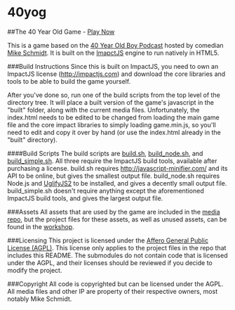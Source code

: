 40yog
=====
##The 40 Year Old Game - [Play Now](http://40yog.manic-studios.com)

This is a game based on the [40 Year Old Boy Podcast](http://www.mikeschmidtcomedy.com/podcast) hosted by comedian [Mike Schmidt](http://www.mikeschmidtcomedy.com).  It is built on the [ImapctJS](http://impactjs.com) engine to run natively in HTML5.

###Build Instructions
Since this is built on ImpactJS, you need to own an ImpactJS license (http://impactjs.com) and download the core libraries and tools to be able to build the game yourself.

After you've done so, run one of the build scripts from the top level of the directory tree.  It will place a built version of the game's javascript in the "built" folder, along with the current media files.  Unfortunately, the index.html needs to be edited to be changed from loading the main game file and the core impact libraries to simply loading game.min.js, so you'll need to edit and copy it over by hand (or use the index.html already in the "built" directory).

####Build Scripts
The build scripts are [build.sh](build.sh), [build_node.sh](build_node.sh), and [build_simple.sh](build_simple.sh).  All three require the ImpactJS build tools, available after purchasing a license.  build.sh requires http://javascript-minifier.com/ and its API to be online, but gives the smallest output file.  build_node.sh requires Node.js and [UglifyJS2](https://github.com/mishoo/UglifyJS2) to be installed, and gives a decently small output file.  build_simple.sh doesn't require anything except the aforementioned ImpactJS build tools, and gives the largest output file.

###Assets
All assets that are used by the game are included in the [media repo](https://github.com/Manic0892/40yog_media), but the project files for these assets, as well as unused assets, can be found in the [workshop](https://github.com/Manic0892/40yog_wkshp).

###Licensing
This project is licensed under the [Affero General Public License (AGPL)](http://www.gnu.org/licenses/agpl-3.0.html).  This license only applies to the project files in the repo that includes this README.  The submodules do not contain code that is licensed under the AGPL, and their licenses should be reviewed if you decide to modify the project.

###Copyright
All code is copyrighted but can be licensed under the AGPL.  All media files and other IP are property of their respective owners, most notably Mike Schmidt.